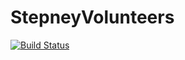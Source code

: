 # StepneyVolunteers

[![Build Status](https://travis-ci.org/Froom2/StepneyVolunteers.svg?branch=master)](https://travis-ci.org/Froom2/StepneyVolunteers)

